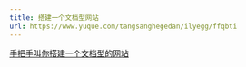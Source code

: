 ```yaml
---
title: 搭建一个文档型网站
url: https://www.yuque.com/tangsanghegedan/ilyegg/ffqbti
---
```


[手把手叫你搭建一个文档型的网站](https://mp.weixin.qq.com/s?__biz=Mzg2OTA0Njk0OA==\&mid=2247486555\&idx=2\&sn=8486026ee9f9ba645ff0363df6036184\&chksm=cea24390f9d5ca86ff4177c0aca5e719de17dc89e918212513ee661dd56f17ca8269f4a6e303\&token=36880070\&lang=zh_CN#rd)
